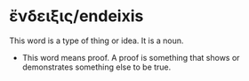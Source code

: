 # ἔνδειξις/endeixis 
This word is a type of thing or idea. It is a noun. 

* This word means proof. A proof is something that shows or demonstrates something else to be true.
